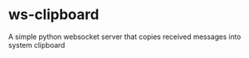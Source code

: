 # ws-clipboard
A simple python websocket server that copies received messages into system clipboard
